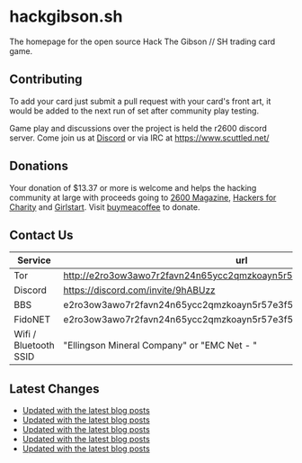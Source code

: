 # hackgibson.sh
The homepage for the open source Hack The Gibson // SH trading card game.


## Contributing

To add your card just submit a pull request with your card's front art, it would be added to the next run of set after community play testing.

Game play and discussions over the project is held the r2600 discord server. Come join us at [Discord](https://discord.com/invite/9hABUzz) or via IRC at https://www.scuttled.net/


## Donations

Your donation of $13.37 or more is welcome and helps the hacking community at large with proceeds going to [2600 Magazine](https://2600.com/), [Hackers for Charity](https://hackersforcharity.org) and [Girlstart](https://girlstart.org).  Visit [buymeacoffee](https://www.buymeacoffee.com/hackgibson.sh) to donate.


## Contact Us

Service | url
-|-
Tor | http://e2ro3ow3awo7r2favn24n65ycc2qmzkoayn5r57e3f56nvjwdcgg32ad.onion
Discord | https://discord.com/invite/9hABUzz
BBS | e2ro3ow3awo7r2favn24n65ycc2qmzkoayn5r57e3f56nvjwdcgg32ad.onion:23
FidoNET | e2ro3ow3awo7r2favn24n65ycc2qmzkoayn5r57e3f56nvjwdcgg32ad.onion:24554
Wifi / Bluetooth SSID | "Ellingson Mineral Company" or "EMC Net - <fidonet address>"

## Latest Changes
<!-- BLOG-POST-LIST:START -->
- [Updated with the latest blog posts](https://github.com/DFW2600/hackgibson.sh/commit/da9f1e4435d3b0d8c55c280d69c3e5d4986e8981)
- [Updated with the latest blog posts](https://github.com/DFW2600/hackgibson.sh/commit/bfa44444f0e22504aabdf3c86efe7f4991c9f38b)
- [Updated with the latest blog posts](https://github.com/DFW2600/hackgibson.sh/commit/f93e553d06dea16c4ff4e44ab990edfde7bb8217)
- [Updated with the latest blog posts](https://github.com/DFW2600/hackgibson.sh/commit/8f9a40f170db12264ca7bb7b9720b3b71d05501c)
- [Updated with the latest blog posts](https://github.com/DFW2600/hackgibson.sh/commit/58ef4487dd026142fab814fc7d6692344ed2aa14)
<!-- BLOG-POST-LIST:END -->
